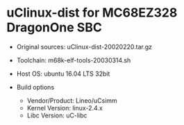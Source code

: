 # uClinux-dist for MC68EZ328 DragonOne SBC

* Original sources: uClinux-dist-20020220.tar.gz
* Toolchain: m68k-elf-tools-20030314.sh
* Host OS: ubuntu 16.04 LTS 32bit

* Build options
   - Vendor/Product: Lineo/uCsimm
   - Kernel Version: linux-2.4.x
   - Libc Version: uC-libc
